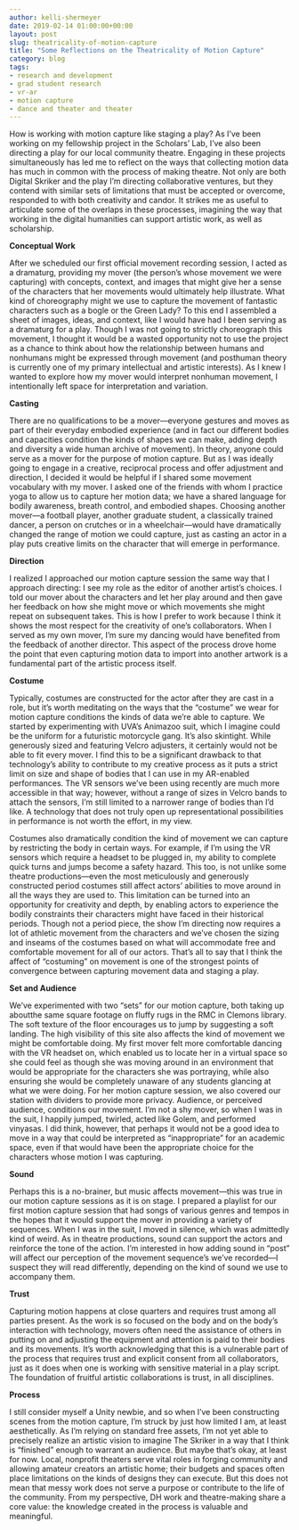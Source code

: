 ```yaml
---
author: kelli-shermeyer
date: 2019-02-14 01:00:00+00:00
layout: post
slug: theatricality-of-motion-capture
title: "Some Reflections on the Theatricality of Motion Capture"
category: blog
tags:
- research and development
- grad student research
- vr-ar
- motion capture
- dance and theater and theater
---
```


How is working with motion capture like staging a play? As I’ve been working on my fellowship project in the Scholars’ Lab, I’ve also been directing a play for our local community theatre. Engaging in these projects simultaneously has led me to reflect on the ways that collecting motion data has much in common with the process of making theatre. Not only are both Digital Skriker and the play I’m directing collaborative ventures, but they contend with similar sets of limitations that must be accepted or overcome, responded to with both creativity and candor. It strikes me as useful to articulate some of the overlaps in these processes, imagining the way that working in the digital humanities can support artistic work, as well as scholarship.

**Conceptual Work**

After we scheduled our first official movement recording session, I acted as a dramaturg, providing my mover (the person’s whose movement we were capturing) with concepts, context, and images that might give her a sense of the characters that her movements would ultimately help illustrate. What kind of choreography might we use to capture the movement of fantastic characters such as a bogle or the Green Lady? To this end I assembled a sheet of images, ideas, and context, like I would have had I been serving as a dramaturg for a play. Though I was not going to strictly choreograph this movement, I thought it would be a wasted opportunity not to use the project as a chance to think about how the relationship between humans and nonhumans might be expressed through movement (and posthuman theory is currently one of my primary intellectual and artistic interests).  As I knew I wanted to explore how my mover would interpret nonhuman movement, I intentionally left space for interpretation and variation. 

**Casting**

There are no qualifications to be a mover—everyone gestures and moves as part of their everyday embodied experience (and in fact our different bodies and capacities condition the kinds of shapes we can make, adding depth and diversity a wide human archive of movement). In theory, anyone could serve as a mover for the purpose of motion capture. But as I was ideally going to engage in a creative, reciprocal process and offer adjustment and direction, I decided it would be helpful if I shared some movement vocabulary with my mover. I asked one of the friends with whom I practice yoga to allow us to capture her motion data; we have a shared language for bodily awareness, breath control, and embodied shapes. Choosing another mover—a football player, another graduate student, a classically trained dancer, a person on crutches or in a wheelchair—would have dramatically changed the range of motion we could capture, just as casting an actor in a play puts creative limits on the character that will emerge in performance. 

**Direction**

I realized I approached our motion capture session the same way that I approach directing: I see my role as the editor of another artist’s choices. I told our mover about the characters and let her play around and then gave her feedback on how she might move or which movements she might repeat on subsequent takes. This is how I prefer to work because I think it shows the most respect for the creativity of one’s collaborators. When I served as my own mover, I’m sure my dancing would have benefited from the feedback of another director. This aspect of the process drove home the point that even capturing motion data to import into another artwork is a fundamental part of the artistic process itself. 

**Costume**

Typically, costumes are constructed for the actor after they are cast in a role, but it’s worth meditating on the ways that the “costume” we wear for motion capture conditions the kinds of data we’re able to capture. We started by experimenting with UVA’s Animazoo suit, which I imagine could be the uniform for a futuristic motorcycle gang. It’s also skintight. While generously sized and featuring Velcro adjusters, it certainly would not be able to fit every mover. I find this to be a significant drawback to that technology’s ability to contribute to my creative process as it puts a strict limit on size and shape of bodies that I can use in my AR-enabled performances. The VR sensors we’ve been using recently are much more accessible in that way; however, without a range of sizes in Velcro bands to attach the sensors, I’m still limited to a narrower range of bodies than I’d like. A technology that does not truly open up representational possibilities in performance is not worth the effort, in my view.

Costumes also dramatically condition the kind of movement we can capture by restricting the body in certain ways. For example, if I’m using the VR sensors which require a headset to be plugged in, my ability to complete quick turns and jumps become a safety hazard. This too, is not unlike some theatre productions—even the most meticulously and generously constructed period costumes still affect actors’ abilities to move around in all the ways they are used to. This limitation can be turned into an opportunity for creativity and depth, by enabling actors to experience the bodily constraints their characters might have faced in their historical periods. Though not a period piece, the show I’m directing now requires a lot of athletic movement from the characters and we’ve chosen the sizing and inseams of the costumes based on what will accommodate free and comfortable movement for all of our actors. That’s all to say that I think the affect of “costuming” on movement is one of the strongest points of convergence between capturing movement data and staging a play.

**Set and Audience**

We’ve experimented with two “sets” for our motion capture, both taking up aboutthe same square footage on fluffy rugs in the RMC in Clemons library. The soft texture of the floor encourages us to jump by suggesting a soft landing. The high visibility of this site also affects the kind of movement we might be comfortable doing. My first mover felt more comfortable dancing with the VR headset on, which enabled us to locate her in a virtual space so she could feel as though she was moving around in an environment that would be appropriate for the characters she was portraying, while also ensuring she would be completely unaware of any students glancing at what we were doing.  For her motion capture session, we also covered our station with dividers to provide more privacy. Audience, or perceived audience, conditions our movement. I’m not a shy mover, so when I was in the suit, I happily jumped, twirled, acted like Golem, and performed vinyasas. I did think, however, that perhaps it would not be a good idea to move in a way that could be interpreted as “inappropriate” for an academic space, even if that would have been the appropriate choice for the characters whose motion I was capturing. 

**Sound**

Perhaps this is a no-brainer, but music affects movement—this was true in our motion capture sessions as it is on stage. I prepared a playlist for our first motion capture session that had songs of various genres and tempos in the hopes that it would support the mover in providing a variety of sequences. When I was in the suit, I moved in silence, which was admittedly kind of weird. As in theatre productions, sound can support the actors and reinforce the tone of the action. I’m interested in how adding sound in “post” will affect our perception of the movement sequence’s we’ve recorded—I suspect they will read differently, depending on the kind of sound we use to accompany them.

**Trust**

Capturing motion happens at close quarters and requires trust among all parties present. As the work is so focused on the body and on the body’s interaction with technology, movers often need the assistance of others in putting on and adjusting the equipment and attention is paid to their bodies and its movements. It’s worth acknowledging that this is a vulnerable part of the process that requires trust and explicit consent from all collaborators, just as it does when one is working with sensitive material in a play script. The foundation of fruitful artistic collaborations is trust, in all disciplines.

**Process**

I still consider myself a Unity newbie, and so when I’ve been constructing scenes from the motion capture, I’m struck by just how limited I am, at least aesthetically. As I’m relying on standard free assets, I’m not yet able to precisely realize an artistic vision to imagine The Skriker in a way that I think is “finished” enough to warrant an audience. But maybe that’s okay, at least for now. Local, nonprofit theaters serve vital roles in forging community and allowing amateur creators an artistic home; their budgets and spaces often place limitations on the kinds of designs they can execute. But this does not mean that messy work does not serve a purpose or contribute to the life of the community. From my perspective, DH work and theatre-making share a core value: the knowledge created in the process is valuable and meaningful.  
